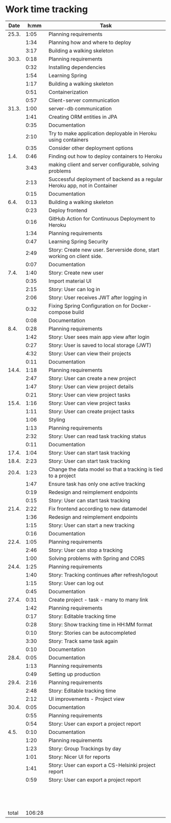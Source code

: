 # Work time tracking

| Date  | h:mm   | Task                                                                       |
| ----- | ------ | -------------------------------------------------------------------------- |
| 25.3. | 1:05   | Planning requirements                                                      |
|       | 1:34   | Planning how and where to deploy                                           |
|       | 3:17   | Building a walking skeleton                                                |
| 30.3. | 0:18   | Planning requirements                                                      |
|       | 0:32   | Installing dependencies                                                    |
|       | 1:54   | Learning Spring                                                            |
|       | 1:17   | Building a walking skeleton                                                |
|       | 0:51   | Containerization                                                           |
|       | 0:57   | Client-server communication                                                |
| 31.3. | 1:00   | server-db communication                                                    |
|       | 1:41   | Creating ORM entities in JPA                                               |
|       | 0:35   | Documentation                                                              |
|       | 2:10   | Try to make application deployable in Heroku using containers              |
|       | 0:35   | Consider other deployment options                                          |
| 1.4.  | 0:46   | Finding out how to deploy containers to Heroku                             |
|       | 3:43   | making client and server configurable, solving problems                    |
|       | 2:13   | Successful deployment of backend as a regular Heroku app, not in Container |
|       | 0:15   | Documentation                                                              |
| 6.4.  | 0:13   | Building a walking skeleton                                                |
|       | 0:23   | Deploy frontend                                                            |
|       | 0:16   | GitHub Action for Continuous Deployment to Heroku                          |
|       | 1:34   | Planning requirements                                                      |
|       | 0:47   | Learning Spring Security                                                   |
|       | 2:49   | Story: Create new user. Serverside done, start working on client side.     |
|       | 0:07   | Documentation                                                              |
| 7.4.  | 1:40   | Story: Create new user                                                     |
|       | 0:35   | Import material UI                                                         |
|       | 2:15   | Story: User can log in                                                     |
|       | 2:06   | Story: User receives JWT after logging in                                  |
|       | 0:32   | Fixing Spring Configuration on for Docker-compose build                    |
|       | 0:08   | Documentation                                                              |
| 8.4.  | 0:28   | Planning requirements                                                      |
|       | 1:42   | Story: User sees main app view after login                                 |
|       | 0:27   | Story: User is saved to local storage (JWT)                                |
|       | 4:32   | Story: User can view their projects                                        |
|       | 0:11   | Documentation                                                              |
| 14.4. | 1:18   | Planning requirements                                                      |
|       | 2:47   | Story: User can create a new project                                       |
|       | 1:47   | Story: User can view project details                                       |
|       | 0:21   | Story: User can view project tasks                                         |
| 15.4. | 1:16   | Story: User can view project tasks                                         |
|       | 1:11   | Story: User can create project tasks                                       |
|       | 1:06   | Styling                                                                    |
|       | 1:13   | Planning requirements                                                      |
|       | 2:32   | Story: User can read task tracking status                                  |
|       | 0:11   | Documentation                                                              |
| 17.4. | 1:04   | Story: User can start task tracking                                        |
| 18.4. | 2:23   | Story: User can start task tracking                                        |
| 20.4. | 1:23   | Change the data model so that a tracking is tied to a project              |
|       | 1:47   | Ensure task has only one active tracking                                   |
|       | 0:19   | Redesign and reimplement endpoints                                         |
|       | 0:15   | Story: User can start task tracking                                        |
| 21.4. | 2:22   | Fix frontend according to new datamodel                                    |
|       | 1:36   | Redesign and reimplement endpoints                                         |
|       | 1:15   | Story: User can start a new tracking                                       |
|       | 0:16   | Documentation                                                              |
| 22.4. | 1:05   | Planning requirements                                                      |
|       | 2:46   | Story: User can stop a tracking                                            |
|       | 1:00   | Solving problems with Spring and CORS                                      |
| 24.4. | 1:25   | Planning requirements                                                      |
|       | 1:40   | Story: Tracking continues after refresh/logout                             |
|       | 1:15   | Story: User can log out                                                    |
|       | 0:45   | Documentation                                                              |
| 27.4. | 0:31   | Create project - task - many to many link                                  |
|       | 1:42   | Planning requirements                                                      |
|       | 0:17   | Story: Editable tracking time                                              |
|       | 0:28   | Story: Show tracking time in HH:MM format                                  |
|       | 0:10   | Story: Stories can be autocompleted                                        |
|       | 3:30   | Story: Track same task again                                               |
|       | 0:10   | Documentation                                                              |
| 28.4. | 0:05   | Documentation                                                              |
|       | 1:13   | Planning requirements                                                      |
|       | 0:49   | Setting up production                                                      |
| 29.4. | 2:16   | Planning requirements                                                      |
|       | 2:48   | Story: Editable tracking time                                              |
|       | 2:12   | UI improvements - Project view                                             |
| 30.4. | 0:05   | Documentation                                                              |
|       | 0:55   | Planning requirements                                                      |
|       | 0:54   | Story: User can export a project report                                    |
| 4.5.  | 0:10   | Documentation                                                              |
|       | 1:20   | Planning requirements                                                      |
|       | 1:23   | Story: Group Trackings by day                                              |
|       | 1:01   | Story: Nicer UI for reports                                                |
|       | 1:41   | Story: User can export a CS-Helsinki project report                        |
|       | 0:59   | Story: User can export a project report                                    |
|       |        |                                                                            |
|       |        |                                                                            |
|       |        |                                                                            |
|       |        |                                                                            |
|       |        |                                                                            |
|       |        |                                                                            |
|       |        |                                                                            |
|       |        |                                                                            |
|       |        |                                                                            |
|       |        |                                                                            |
|       |        |                                                                            |
|       |        |                                                                            |
|       |        |                                                                            |
| total | 106:28 |                                                                            |
